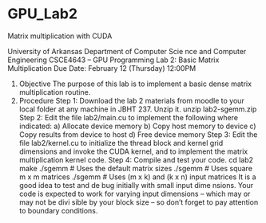 # GPU_Lab2
Matrix multiplication with CUDA

University of Arkansas
Department of Computer Scie
nce and Computer Engineering
CSCE4643 – GPU Programming
Lab 2: Basic Matrix Multiplication
Due Date: February 12 (Thursday) 12:00PM
1. Objective
The purpose of this lab is to implement a basic dense matrix multiplication routine.
2. Procedure
Step 1:
Download the lab 2 materials from moodle to
your local folder at any machine in JBHT 237.
Unzip it.
unzip lab2-sgemm.zip
Step 2:
Edit the file
lab2/main.cu
to implement the following where indicated:
a)
Allocate device memory
b)
Copy host memory to device
c)
Copy results from device to host
d)
Free device memory
Step 3:
Edit the file
lab2/kernel.cu
to initialize the thread block
and kernel grid dimensions and
invoke the CUDA kernel, and to implement the matrix multiplication kernel code.
Step 4:
Compile and test your code.
cd lab2
make
./sgemm # Uses the default matrix sizes
./sgemm <m> # Uses square m x m matrices
./sgemm <m> <k> <n> # Uses (m x k) and (k x n) input matrices
It is a good idea to test and de
bug initially with small input dime
nsions. Your code is expected
to work for varying input dimensions – which
may or may not be divi
sible by your block size –
so don’t forget to pay attention to boundary conditions. 
